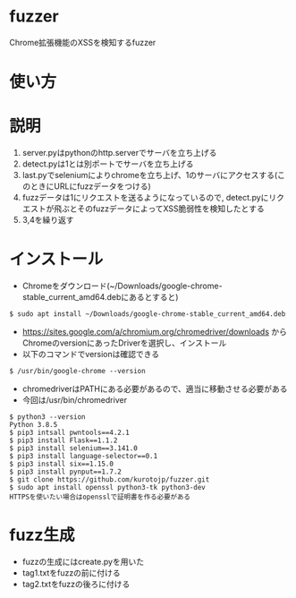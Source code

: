 # fuzzer
Chrome拡張機能のXSSを検知するfuzzer

# 使い方


# 説明
1. server.pyはpythonのhttp.serverでサーバを立ち上げる
1. detect.pyは1とは別ポートでサーバを立ち上げる
1. last.pyでseleniumによりchromeを立ち上げ、1のサーバにアクセスする(このときにURLにfuzzデータをつける)
1. fuzzデータは1にリクエストを送るようになっているので, detect.pyにリクエストが飛ぶとそのfuzzデータによってXSS脆弱性を検知したとする
1. 3,4を繰り返す


# インストール
* Chromeをダウンロード(~/Downloads/google-chrome-stable_current_amd64.debにあるとすると)
```
$ sudo apt install ~/Downloads/google-chrome-stable_current_amd64.deb
```
* https://sites.google.com/a/chromium.org/chromedriver/downloads からChromeのversionにあったDriverを選択し、インストール
* 以下のコマンドでversionは確認できる
```
$ /usr/bin/google-chrome --version
```
* chromedriverはPATHにある必要があるので、適当に移動させる必要がある
* 今回は/usr/bin/chromedriver

```
$ python3 --version
Python 3.8.5
$ pip3 intsall pwntools==4.2.1
$ pip3 install Flask==1.1.2
$ pip3 install selenium==3.141.0
$ pip3 install language-selector==0.1
$ pip3 install six==1.15.0
$ pip3 install pynput==1.7.2
$ git clone https://github.com/kurotojp/fuzzer.git
$ sudo apt install openssl python3-tk python3-dev
HTTPSを使いたい場合はopensslで証明書を作る必要がある
```

# fuzz生成
* fuzzの生成にはcreate.pyを用いた
* tag1.txtをfuzzの前に付ける
* tag2.txtをfuzzの後ろに付ける

